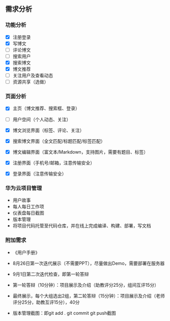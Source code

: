 ## 需求分析

### 功能分析

- [x] 注册登录
- [x] 写博文
- [ ] 评论博文
- [ ] 搜索用户
- [x] 搜索博文
- [x] 博文推荐
- [ ] 关注用户及查看动态
- [ ] 资源共享（选做）

### 页面分析

- [x] 主页（博文推荐、搜索框、登录）

- [ ] 用户空间（个人动态、关注）

- [x] 博文浏览界面（标签、评论、关注）

- [x] 搜索博文界面（全文匹配/标题匹配/标签匹配）

- [x] 博文编辑界面（富文本/Markdown，支持图片，需要有题目、标签）

- [x] 注册界面（手机号/邮箱，注意传输安全）

- [x] 登录界面（注意传输安全）

### 华为云项目管理

- 用户故事
- 每人每日工作项
- 仪表盘每日截图
- 版本管理
- 将项目代码托管至代码仓库，并在线上完成编译、构建、部署，写文档

### 附加需求

- 《用户手册》
- 8月26日第一次迭代展示（不需要PPT），尽量做出Demo，需要部署在服务器
- 9月1日第二次迭代检查，即第一轮答辩
- 第一轮答辩（10分钟）：项目展示及介绍（助教评分25分，组间互评15分）
- 最终展示，每个大组选出2组，第二轮答辩（15分钟）：项目展示及介绍（老师评分25分，助教互评15分），40分

- 版本管理截图：即git add . git commit git push截图